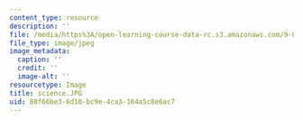 ```yaml
---
content_type: resource
description: ''
file: /media/https%3A/open-learning-course-data-rc.s3.amazonaws.com/9-00sc-introduction-to-psychology-fall-2011/88f66be36d18bc9e4ca3164a5c8e6ac7_science.JPG
file_type: image/jpeg
image_metadata:
  caption: ''
  credit: ''
  image-alt: ''
resourcetype: Image
title: science.JPG
uid: 88f66be3-6d18-bc9e-4ca3-164a5c8e6ac7
---
```


